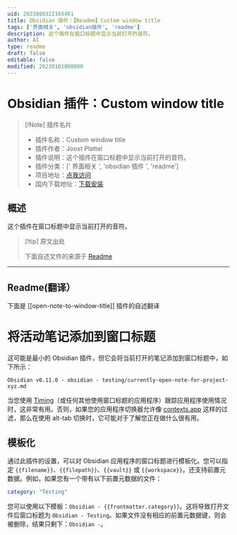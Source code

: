 ```yaml
---
uid: 2023080322165461
title: Obsidian 插件：【Readme】Custom window title
tags: ['界面相关', 'obsidian插件', 'readme']
description: 这个插件在窗口标题中显示当前打开的音符。
author: AI
type: readme
draft: false
editable: false
modified: 20230101000000
---
```


# Obsidian 插件：Custom window title

> [!Note] 插件名片
> - 插件名称：Custom window title
> - 插件作者：Joost Plattel
> - 插件说明：这个插件在窗口标题中显示当前打开的音符。
> - 插件分类：[' 界面相关 ', 'obsidian 插件 ', 'readme']
> - 项目地址：[点我访问](https://github.com/jplattel/open-note-to-window-title)
> - 国内下载地址：[下载安装](https://pkmer.cn/products/plugin/pluginMarket/?open-note-to-window-title)

## 概述

这个插件在窗口标题中显示当前打开的音符。

> [!tip] 原文出处
>
>下面自述文件的来源于 [Readme](https://ghproxy.net/https://raw.githubusercontent.com/jplattel/open-note-to-window-title/main/README.md)
>

---

## Readme(翻译）

下面是 [[open-note-to-window-title]] 插件的自述翻译

# 将活动笔记添加到窗口标题

这可能是最小的 Obsidian 插件，但它会将当前打开的笔记添加到窗口标题中，如下所示：

`Obsidian v0.11.0 - obsidian - testing/currently-open-note-for-project-xyz.md`

当您使用 [Timing](https://timingapp.com/?lang=en)（或任何其他使用窗口标题的应用程序）跟踪应用程序使用情况时，这非常有用。否则，如果您的应用程序切换器允许像 [contexts.app](https://contexts.co/) 这样的过滤，那么在使用 alt-tab 切换时，它可能对于了解您正在做什么很有用。

## 模板化

通过此插件的设置，可以对 Obsidian 应用程序的窗口标题进行模板化。您可以指定 `{{filename}}`、`{{filepath}}`、`{{vault}}` 或 `{{workspace}}`。还支持前置元数据。例如，如果您有一个带有以下前置元数据的文件：

```yaml
category: "Testing"
```

您可以使用以下模板：`Obsidian - {{frontmatter.category}}`。这将导致打开文件后窗口标题为 `Obsidian - Testing`。如果文件没有相应的前置元数据键，则会被删除，结果只剩下：`Obsidian -`。
